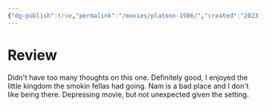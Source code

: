 ```yaml
---
{"dg-publish":true,"permalink":"/movies/platoon-1986/","created":"2023-12-04","updated":"2024-02-26"}
---
```



# Review

Didn't have too many thoughts on this one. Definitely good, I enjoyed the little kingdom the smokin fellas had going. Nam is a bad place and I don't like being there. Depressing movie, but not unexpected given the setting.
